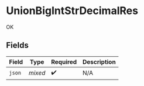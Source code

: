 # UnionBigIntStrDecimalRes

OK


## Fields

| Field              | Type               | Required           | Description        |
| ------------------ | ------------------ | ------------------ | ------------------ |
| `json`             | *mixed*            | :heavy_check_mark: | N/A                |